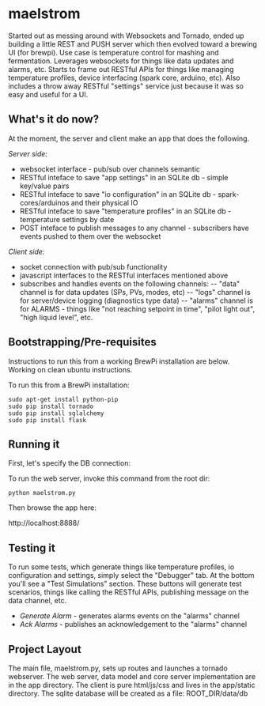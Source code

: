 maelstrom
=========

Started out as messing around with Websockets and Tornado, ended up building a little REST and PUSH server which then evolved toward a brewing UI (for brewpi).  Use case is temperature control for mashing and fermentation.  Leverages websockets for things like data updates and alarms, etc.  Starts to frame out RESTful APIs for things like managing temperature profiles, device interfacing (spark core, arduino, etc).  Also includes a throw away RESTful "settings" service just because it was so easy and useful for a UI.

What's it do now?
----------------------------
At the moment, the server and client make an app that does the following.

*Server side:*

 - websocket interface - pub/sub over channels semantic
 - RESTful inteface to save "app settings" in an SQLite db - simple key/value pairs
 - RESTful inteface to save "io configuration" in an SQLite db - spark-cores/arduinos and their physical IO
 - RESTful inteface to save "temperature profiles" in an SQLite db - temperature settings by date
 - POST inteface to publish messages to any channel - subscribers have events pushed to them over the websocket

*Client side:*

 - socket connection with pub/sub functionality
 - javascript interfaces to the RESTful interfaces mentioned above
 - subscribes and handles events on the following channels:
 -- "data" channel is for data updates (SPs, PVs, modes, etc)
 -- "logs" channel is for server/device logging (diagnostics type data)
 -- "alarms" channel is for ALARMS - things like "not reaching setpoint in time", "pilot light out", "high liquid level", etc.


Bootstrapping/Pre-requisites
----------------------------
Instructions to run this from a working BrewPi installation are below.  Working on clean ubuntu instructions.

To run this from a BrewPi installation:

```
sudo apt-get install python-pip
sudo pip install tornado
sudo pip install sqlalchemy
sudo pip install flask

```


Running it
----------------------------
First, let's specify the DB connection:


To run the web server, invoke this command from the root dir:

```
python maelstrom.py
```

Then browse the app here:

http://localhost:8888/

Testing it
----------------------------
To run some tests, which generate things like temperature profiles, io configuration and settings, simply select the "Debugger" tab.  At the bottom you'll see a "Test Simulations" section.  These buttons will generate test scenarios, things like calling the RESTful APIs, publishing message on the data channel, etc.

 - *Generate Alarm* - generates alarms events on the "alarms" channel
 - *Ack Alarms* - publishes an acknowledgement to the "alarms" channel


Project Layout
----------------------------
The main file, maelstrom.py, sets up routes and launches a tornado webserver.  The web server, data model and core server implementation are in the app directory.  The client is pure html/js/css and lives in the app/static directory.  The sqlite database will be created as a file: ROOT_DIR/data/db
